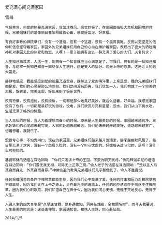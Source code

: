 爱充满心间充满家园

雪峰


    气候寒冷，但爱的热量充满家园，我如沐春风，感觉妙极了。在家园面临极大危机和困境的时候，兄弟姐妹们的爱像丽日春阳照耀着心田，感觉好富足，好幸福。

    有良好素养的禅院草们，没有一个退缩，没有一个逃避，没有一个畏首畏尾，反而以更坚定的信仰和信念坚守着家园，家园外的兄弟姐妹们用自己的心血在维护着家园，表现出了极大的牺牲精神和对家园无比的热爱和热恋，人啊！一辈子能拥有这么一群充满了爱心的人们，夫复何求？

    人生知己独难求，人活一生，能拥有一个知音就应当心满意足了，可我们，拥有的是一批知己知音，与这样一批知己知音一同结伴人生旅行，这是天大的福分，这是上帝的恩典，这是活人的最大富足。

    静静地感应，我能感应到爱的能量充溢全身，我掉进了爱的海洋里，上帝是爱，我的兄弟姐妹们都是爱，我们的心灵是那么地同频，我们之间没有距离，我们犹如一人，我们构成了一个完美的太极，旋转着，完美无瑕，好似来到了极乐世界。

    没有恐惧，没有担忧，没有烦恼，一切都是那么地美好美妙，就这么活着，好幸福。我感觉家园没有了危机，一切都是最好玩的游戏，没电，我们欣赏月亮和星星，没水，我们从山下挑水吃，生活充满了格外的情趣。

    当人无私的时候，当人为着理想而奋斗的时候，原来是人生最美妙的时候，家园越来越纯净，兄弟姐妹们的心灵越来越完美，大家相处越来越融洽，我们的未来越来越美好，道路越来越宽广，想着想着，我就乐了。

    没做亏心事，不怕鬼叫门，现在的家园里，兄弟姐妹们越来越开朗活泼，越来越幽默风趣了，每日里充满了欢笑，没有一个愁眉苦脸的，没有一个担心忧虑的，好像每天过节似的，是啊！没什么可担忧的。

    基督耶稣的话语在耳边回响：“你们只追求上帝的王国，不要为明天忧虑。”佛陀释迦牟尼的话语在耳边回响：“你们要无我无相，可得无上正等正觉。”仙人老子的话语在耳边回响：“是以圣人后其身而身先，外其身而身存。”神佛仙圣的教诲兄弟姐妹们几乎都做到了，令人不胜喜悦。

    任何艰难困苦的条件下禅院草都能生存，因为我们心中充满了爱。任何的打击和压力对禅院草构不成威胁，因为我们走在上帝之道上，走在最光明的道路上，任何的恐吓诱惑吓不倒迷不住禅院草，因为我们心明眼亮，我们知道自己在做什么，因为我们问心无愧，无愧于天地良心，无愧于人生。

    人说人生的四大喜事是“久旱逢甘霖，他乡遇故知，洞房花烛夜，金榜题名时”，而今天我要说，人生最美的时光是：迷处逢禅院，家园遇知音，相携人生路，同心赴仙岛。

    2014/1/5



